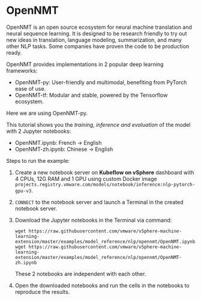 # OpenNMT

OpenNMT is an open source ecosystem for neural machine translation and neural sequence learning. It is designed to be research friendly to try out new ideas in translation, language modeling, summarization, and many other NLP tasks. Some companies have proven the code to be production ready.

OpenNMT provides implementations in 2 popular deep learning frameworks:

- OpenNMT-py: User-friendly and multimodal, benefiting from PyTorch ease of use.
- OpenNMT-tf: Modular and stable, powered by the Tensorflow ecosystem.

Here we are using OpenNMT-py. 

This tutorial shows you the *training, inference and evaluation* of the model with 2 Jupyter notebooks:

- OpenNMT.ipynb: French -> English
- OpenNMT-zh.ipynb: Chinese -> English

Steps to run the example:

1. Create a new notebook server on **Kubeflow on vSphere** dashboard with 4 CPUs, 12G RAM and 1 GPU using custom Docker image `projects.registry.vmware.com/models/notebook/inference:nlp-pytorch-gpu-v3`. 

2. `CONNECT` to the notebook server and launch a Terminal in the created notebook server.

3. Download the Jupyter notebooks in the Terminal via command: 

   ```shell
   wget https://raw.githubusercontent.com/vmware/vSphere-machine-learning-extension/master/examples/model_reference/nlp/opennmt/OpenNMT.ipynb
   wget https://raw.githubusercontent.com/vmware/vSphere-machine-learning-extension/master/examples/model_reference/nlp/opennmt/OpenNMT-zh.ipynb
   ```

   These 2 notebooks are independent with each other. 

4. Open the downloaded notebooks and run the cells in the notebooks to reproduce the results. 
